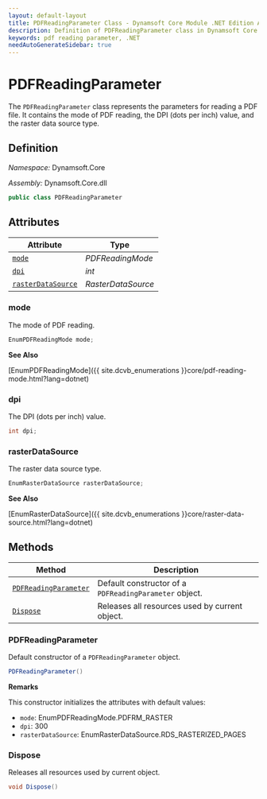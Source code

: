 ```yaml
---
layout: default-layout
title: PDFReadingParameter Class - Dynamsoft Core Module .NET Edition API Reference
description: Definition of PDFReadingParameter class in Dynamsoft Core Module .NET Edition.
keywords: pdf reading parameter, .NET
needAutoGenerateSidebar: true
---
```


# PDFReadingParameter

The `PDFReadingParameter` class represents the parameters for reading a PDF file. It contains the mode of PDF reading, the DPI (dots per inch) value, and the raster data source type.

## Definition

*Namespace:* Dynamsoft.Core

*Assembly:* Dynamsoft.Core.dll

```csharp
public class PDFReadingParameter 
```

## Attributes
  
| Attribute | Type |
|---------- | ---- |
| [`mode`](#mode) | *PDFReadingMode* |
| [`dpi`](#dpi) | *int* |
| [`rasterDataSource`](#rasterdatasource) | *RasterDataSource* |

### mode

The mode of PDF reading.

```csharp
EnumPDFReadingMode mode;
```

**See Also**

[EnumPDFReadingMode]({{ site.dcvb_enumerations }}core/pdf-reading-mode.html?lang=dotnet)

### dpi

The DPI (dots per inch) value.

```csharp
int dpi;
```

### rasterDataSource

The raster data source type.

```csharp
EnumRasterDataSource rasterDataSource;
```

**See Also**

[EnumRasterDataSource]({{ site.dcvb_enumerations }}core/raster-data-source.html?lang=dotnet)


## Methods
  
| Method | Description |
|---------- | ---- |
| [`PDFReadingParameter`](#pdfreadingparameter) | Default constructor of a `PDFReadingParameter` object. |
| [`Dispose`](#dispose) | Releases all resources used by current object. |

### PDFReadingParameter

Default constructor of a `PDFReadingParameter` object.

```csharp
PDFReadingParameter()
```

**Remarks**

This constructor initializes the attributes with default values:
- `mode`: EnumPDFReadingMode.PDFRM_RASTER
- `dpi`: 300
- `rasterDataSource`: EnumRasterDataSource.RDS_RASTERIZED_PAGES

### Dispose

Releases all resources used by current object.

```csharp
void Dispose()
```
